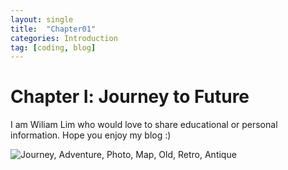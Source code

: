 ```yaml
---
layout: single
title:  "Chapter01"
categories: Introduction
tag: [coding, blog]
---
```


# Chapter Ⅰ: Journey to Future

I am Wiliam Lim who would love to share educational or personal  information. Hope you enjoy my blog :)

![Journey, Adventure, Photo, Map, Old, Retro, Antique](https://cdn.pixabay.com/photo/2016/01/09/18/27/journey-1130732_960_720.jpg)

